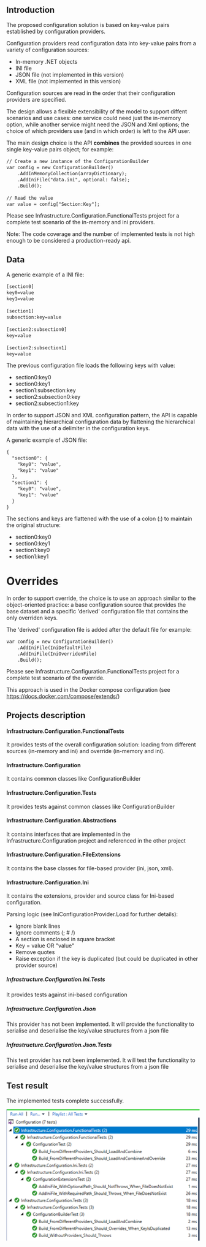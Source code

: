 ## Introduction

The proposed configuration solution is based on key-value pairs established by configuration providers. 

Configuration providers read configuration data into key-value pairs from a variety of configuration sources:

* In-memory .NET objects
* INI file
* JSON file (not implemented in this version)
* XML file (not implemented in this version)

Configuration sources are read in the order that their configuration providers are specified.

The design allows a flexible extensibility of the model to support diffent scenarios and use cases:
one service could need just the in-memory option, while another service might need the JSON and Xml options; the choice of which providers use (and in which order) is left to the API user.

The main design choice is the API **combines** the provided sources in one single key-value pairs object; for example:

```
// Create a new instance of the ConfigurationBuilder  
var config = new ConfigurationBuilder()
    .AddInMemoryCollection(arrayDictionary);
    .AddIniFile("data.ini", optional: false);
    .Build();

// Read the value
var value = config["Section:Key"];

```

Please see Infrastructure.Configuration.FunctionalTests project for a complete test scenario of the in-memory and ini providers.

Note: The code coverage and the number of implemented tests is not high enough to be considered a production-ready api.

## Data 

A generic example of a INI file:

```
[section0]
key0=value
key1=value

[section1]
subsection:key=value

[section2:subsection0]
key=value

[section2:subsection1]
key=value

```

The previous configuration file loads the following keys with value:

* section0:key0
* section0:key1
* section1:subsection:key
* section2:subsection0:key
* section2:subsection1:key

In order to support JSON and XML configuration pattern, the API is capable of maintaining hierarchical configuration data by flattening the hierarchical data with the use of a delimiter in the configuration keys.

A generic example of JSON file:

```
{
  "section0": {
    "key0": "value",
    "key1": "value"
  },
  "section1": {
    "key0": "value",
    "key1": "value"
  }
}
```

The sections and keys are flattened with the use of a colon (:) to maintain the original structure:

* section0:key0
* section0:key1
* section1:key0
* section1:key1



#  Overrides

In order to support override, the choice is to use an approach similar to the object-oriented practice: a base configuration source that provides the base dataset and a specific 'derived' configuration file that contains the only overriden keys.

The 'derived' configuration file is added after the default file for example:

```
var config = new ConfigurationBuilder()
    .AddIniFile(IniDefaultFile)
    .AddIniFile(IniOverridenFile)
    .Build();
```

Please see Infrastructure.Configuration.FunctionalTests project for a complete test scenario of the override.

This approach is used in the Docker compose configuration (see https://docs.docker.com/compose/extends/) 

##  Projects description

#### Infrastructure.Configuration.FunctionalTests

It provides tests of the overall configuration solution: loading from different sources (in-memory and ini) and override (in-memory and ini).

#### Infrastructure.Configuration

It contains common classes like ConfigurationBuilder

#### Infrastructure.Configuration.Tests

It provides tests against common classes like ConfigurationBuilder

#### Infrastructure.Configuration.Abstractions

It contains interfaces that are implemented in the Infrastructure.Configuration project and referenced in the other project

#### Infrastructure.Configuration.FileExtensions

It contains the base classes for file-based provider (ini, json, xml).

#### Infrastructure.Configuration.Ini

It contains the extensions, provider and source class for Ini-based configuration.

Parsing logic (see IniConfigurationProvider.Load for further details):
* Ignore blank lines
* Ignore comments (; # /)
* A section is enclosed in square bracket
* Key = value OR "value"
* Remove quotes
* Raise exception if the key is duplicated (but could be duplicated in other provider source)

##### Infrastructure.Configuration.Ini.Tests

It provides tests against ini-based configuration

##### Infrastructure.Configuration.Json

This provider has not been implemented.
It will provide the functionality to serialise and deserialise the key/value structures from a json file

##### Infrastructure.Configuration.Json.Tests

This test provider has not been implemented.
It will test the functionality to serialise and deserialise the key/value structures from a json file

## Test result

The implemented tests complete successfully.

![Test result](https://github.com/LucaRegnicoli/configuration/blob/master/Test-Explore.png)





